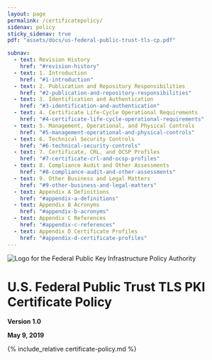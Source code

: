 ```yaml
---
layout: page
permalink: /certificatepolicy/
sidenav: policy
sticky_sidenav: true
pdf: "assets/docs/us-federal-public-trust-tls-cp.pdf"

subnav:
  - text: Revision History
    href: "#revision-history"
  - text: 1. Introduction
    href: "#1-introduction"
  - text: 2. Publication and Repository Responsibilities
    href: "#2-publication-and-repository-responsibilities"
  - text: 3. Identification and Authentication
    href: "#3-identification-and-authentication"
  - text: 4. Certificate Life-Cycle Operational Requirements
    href: "#4-certificate-life-cycle-operational-requirements"
  - text: 5. Management, Operational, and Physical Controls
    href: "#5-management-operational-and-physical-controls"
  - text: 6. Technical Security Controls
    href: "#6-technical-security-controls"
  - text: 7. Certificate, CRL, and OCSP Profiles
    href: "#7-certificate-crl-and-ocsp-profiles"
  - text: 8. Compliance Audit and Other Assessments
    href: "#8-compliance-audit-and-other-assessments"
  - text: 9. Other Business and Legal Matters
    href: "#9-other-business-and-legal-matters"
  - text: Appendix A Definitions
    href: "#appendix-a-definitions"
  - text: Appendix B Acronyms
    href: "#appendix-b-acronyms"
  - text: Appendix C References
    href: "#appendix-c-references"
  - text: Appendix D Certificate Profiles
    href: "#appendix-d-certificate-profiles"
---
```


![Logo for the Federal Public Key Infrastructure Policy Authority](/assets/img/fpkipa.png)

# U.S. Federal Public Trust TLS PKI Certificate Policy

**Version 1.0**

**May 9, 2019**

{% include_relative certificate-policy.md %}

